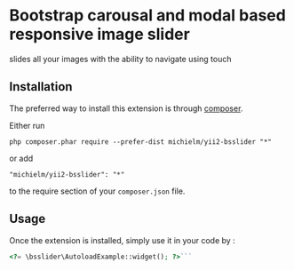 Bootstrap carousal and modal based responsive image slider
==========================================================
slides all your images with the ability to navigate using touch

Installation
------------

The preferred way to install this extension is through [composer](http://getcomposer.org/download/).

Either run

```
php composer.phar require --prefer-dist michielm/yii2-bsslider "*"
```

or add

```
"michielm/yii2-bsslider": "*"
```

to the require section of your `composer.json` file.


Usage
-----

Once the extension is installed, simply use it in your code by  :

```php
<?= \bsslider\AutoloadExample::widget(); ?>```